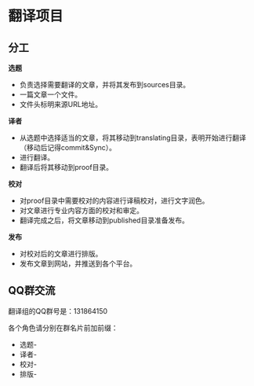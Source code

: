 翻译项目
================

分工
-------------------------------
**选题**

* 负责选择需要翻译的文章，并将其发布到sources目录。
* 一篇文章一个文件。
* 文件头标明来源URL地址。

**译者**

* 从选题中选择适当的文章，将其移动到translating目录，表明开始进行翻译（移动后记得commit&Sync）。
* 进行翻译。
* 翻译后将其移动到proof目录。

**校对**

* 对proof目录中需要校对的内容进行译稿校对，进行文字润色。
* 对文章进行专业内容方面的校对和审定。
* 翻译完成之后，将文章移动到published目录准备发布。

**发布**

* 对校对后的文章进行排版。
* 发布文章到网站，并推送到各个平台。


QQ群交流
------------------------------

翻译组的QQ群号是：131864150

各个角色请分别在群名片前加前缀：

* 选题-
* 译者-
* 校对-
* 排版-



